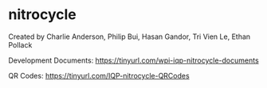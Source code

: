 # nitrocycle
Created by Charlie Anderson, Philip Bui, Hasan Gandor, Tri Vien Le, Ethan Pollack

Development Documents:
https://tinyurl.com/wpi-iqp-nitrocycle-documents

QR Codes:
https://tinyurl.com/IQP-nitrocycle-QRCodes
